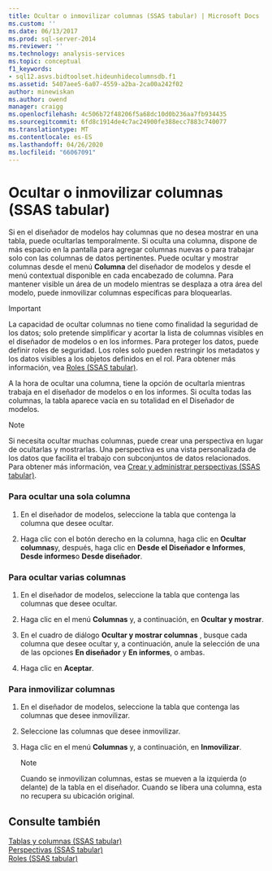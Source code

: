 ```yaml
---
title: Ocultar o inmovilizar columnas (SSAS tabular) | Microsoft Docs
ms.custom: ''
ms.date: 06/13/2017
ms.prod: sql-server-2014
ms.reviewer: ''
ms.technology: analysis-services
ms.topic: conceptual
f1_keywords:
- sql12.asvs.bidtoolset.hideunhidecolumnsdb.f1
ms.assetid: 5407aee5-6a07-4559-a2ba-2ca00a242f02
author: minewiskan
ms.author: owend
manager: craigg
ms.openlocfilehash: 4c506b72f48206f5a68dc10d0b236aa7fb934435
ms.sourcegitcommit: 6fd8c1914de4c7ac24900fe388ecc7883c740077
ms.translationtype: MT
ms.contentlocale: es-ES
ms.lasthandoff: 04/26/2020
ms.locfileid: "66067091"
---
```

# <a name="hide-or-freeze-columns-ssas-tabular"></a>Ocultar o inmovilizar columnas (SSAS tabular)
  Si en el diseñador de modelos hay columnas que no desea mostrar en una tabla, puede ocultarlas temporalmente. Si oculta una columna, dispone de más espacio en la pantalla para agregar columnas nuevas o para trabajar solo con las columnas de datos pertinentes. Puede ocultar y mostrar columnas desde el menú **Columna** del diseñador de modelos y desde el menú contextual disponible en cada encabezado de columna. Para mantener visible un área de un modelo mientras se desplaza a otra área del modelo, puede inmovilizar columnas específicas para bloquearlas.  
  
> [!IMPORTANT]  
>  La capacidad de ocultar columnas no tiene como finalidad la seguridad de los datos; solo pretende simplificar y acortar la lista de columnas visibles en el diseñador de modelos o en los informes. Para proteger los datos, puede definir roles de seguridad. Los roles solo pueden restringir los metadatos y los datos visibles a los objetos definidos en el rol. Para obtener más información, vea [Roles &#40;SSAS tabular&#41;](roles-ssas-tabular.md).  
  
 A la hora de ocultar una columna, tiene la opción de ocultarla mientras trabaja en el diseñador de modelos o en los informes. Si oculta todas las columnas, la tabla aparece vacía en su totalidad en el Diseñador de modelos.  
  
> [!NOTE]  
>  Si necesita ocultar muchas columnas, puede crear una perspectiva en lugar de ocultarlas y mostrarlas. Una perspectiva es una vista personalizada de los datos que facilita el trabajo con subconjuntos de datos relacionados. Para obtener más información, vea [Crear y administrar perspectivas &#40;SSAS tabular&#41;](perspectives-ssas-tabular.md).  
  
### <a name="to-hide-an-individual-column"></a>Para ocultar una sola columna  
  
1.  En el diseñador de modelos, seleccione la tabla que contenga la columna que desee ocultar.  
  
2.  Haga clic con el botón derecho en la columna, haga clic en **Ocultar columnas**y, después, haga clic en **Desde el Diseñador e Informes**, **Desde informes**o **Desde diseñador**.  
  
### <a name="to-hide-multiple-columns"></a>Para ocultar varias columnas  
  
1.  En el diseñador de modelos, seleccione la tabla que contenga las columnas que desee ocultar.  
  
2.  Haga clic en el menú **Columnas** y, a continuación, en **Ocultar y mostrar**.  
  
3.  En el cuadro de diálogo **Ocultar y mostrar columnas** , busque cada columna que desee ocultar y, a continuación, anule la selección de una de las opciones **En diseñador** y **En informes**, o ambas.  
  
4.  Haga clic en **Aceptar**.  
  
### <a name="to-freeze-columns"></a>Para inmovilizar columnas  
  
1.  En el diseñador de modelos, seleccione la tabla que contenga las columnas que desee inmovilizar.  
  
2.  Seleccione las columnas que desee inmovilizar.  
  
3.  Haga clic en el menú **Columnas** y, a continuación, en **Inmovilizar**.  
  
    > [!NOTE]  
    >  Cuando se inmovilizan columnas, estas se mueven a la izquierda (o delante) de la tabla en el diseñador. Cuando se libera una columna, esta no recupera su ubicación original.  
  
## <a name="see-also"></a>Consulte también  
 [Tablas y columnas &#40;SSAS tabular&#41;](tables-and-columns-ssas-tabular.md)   
 [Perspectivas &#40;SSAS tabular&#41;](perspectives-ssas-tabular.md)   
 [Roles &#40;SSAS tabular&#41;](roles-ssas-tabular.md)  
  
  
